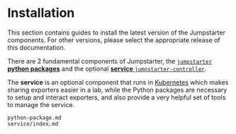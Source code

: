 # Installation

This section contains guides to install the latest version of the Jumpstarter
components. For other versions, please select the appropriate release of this
documentation.

There are 2 fundamental components of Jumpstarter, the [`jumpstarter` **python packages**](python-package.md)
and the optional [**service** `jumpstarter-controller`](service/index.md).

The **service** is an optional component that runs in [Kubernetes](https://kubernetes.io) which makes sharing exporters
easier in a lab, while the Python packages are necessary to setup and interact
exporters, and also provide a very helpful set of tools to manage the service.

```{toctree}
python-package.md
service/index.md
```
